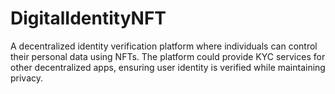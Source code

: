 # DigitalIdentityNFT
 A decentralized identity verification platform where individuals can control their personal data using NFTs. The platform could provide KYC services for other decentralized apps, ensuring user identity is verified while maintaining privacy.

